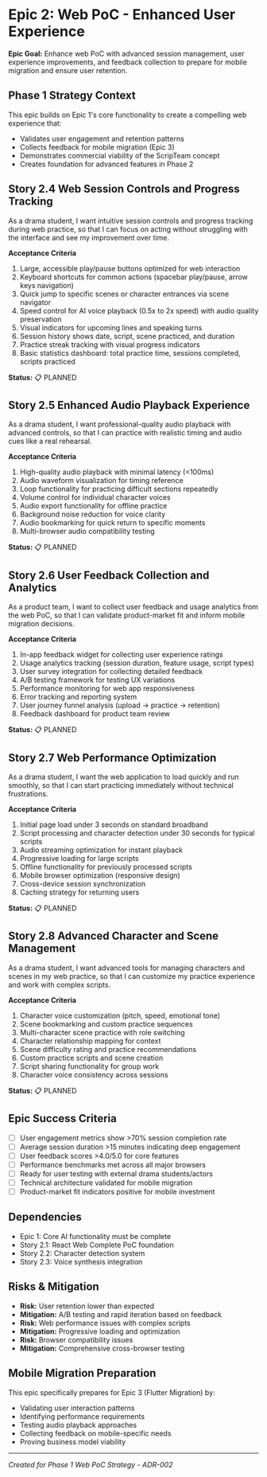 # Epic 2: Web PoC - Enhanced User Experience

**Epic Goal:** Enhance web PoC with advanced session management, user experience improvements, and feedback collection to prepare for mobile migration and ensure user retention.

## Phase 1 Strategy Context
This epic builds on Epic 1's core functionality to create a compelling web experience that:
- Validates user engagement and retention patterns
- Collects feedback for mobile migration (Epic 3)
- Demonstrates commercial viability of the ScripTeam concept
- Creates foundation for advanced features in Phase 2

## Story 2.4 Web Session Controls and Progress Tracking
As a drama student,
I want intuitive session controls and progress tracking during web practice,
so that I can focus on acting without struggling with the interface and see my improvement over time.

**Acceptance Criteria**
1. Large, accessible play/pause buttons optimized for web interaction
2. Keyboard shortcuts for common actions (spacebar play/pause, arrow keys navigation)
3. Quick jump to specific scenes or character entrances via scene navigator
4. Speed control for AI voice playback (0.5x to 2x speed) with audio quality preservation
5. Visual indicators for upcoming lines and speaking turns
6. Session history shows date, script, scene practiced, and duration
7. Practice streak tracking with visual progress indicators
8. Basic statistics dashboard: total practice time, sessions completed, scripts practiced

**Status:** 📋 PLANNED

## Story 2.5 Enhanced Audio Playback Experience
As a drama student,
I want professional-quality audio playback with advanced controls,
so that I can practice with realistic timing and audio cues like a real rehearsal.

**Acceptance Criteria**
1. High-quality audio playback with minimal latency (<100ms)
2. Audio waveform visualization for timing reference
3. Loop functionality for practicing difficult sections repeatedly
4. Volume control for individual character voices
5. Audio export functionality for offline practice
6. Background noise reduction for voice clarity
7. Audio bookmarking for quick return to specific moments
8. Multi-browser audio compatibility testing

**Status:** 📋 PLANNED

## Story 2.6 User Feedback Collection and Analytics
As a product team,
I want to collect user feedback and usage analytics from the web PoC,
so that I can validate product-market fit and inform mobile migration decisions.

**Acceptance Criteria**
1. In-app feedback widget for collecting user experience ratings
2. Usage analytics tracking (session duration, feature usage, script types)
3. User survey integration for collecting detailed feedback
4. A/B testing framework for testing UX variations
5. Performance monitoring for web app responsiveness
6. Error tracking and reporting system
7. User journey funnel analysis (upload → practice → retention)
8. Feedback dashboard for product team review

**Status:** 📋 PLANNED

## Story 2.7 Web Performance Optimization
As a drama student,
I want the web application to load quickly and run smoothly,
so that I can start practicing immediately without technical frustrations.

**Acceptance Criteria**
1. Initial page load under 3 seconds on standard broadband
2. Script processing and character detection under 30 seconds for typical scripts
3. Audio streaming optimization for instant playback
4. Progressive loading for large scripts
5. Offline functionality for previously processed scripts
6. Mobile browser optimization (responsive design)
7. Cross-device session synchronization
8. Caching strategy for returning users

**Status:** 📋 PLANNED

## Story 2.8 Advanced Character and Scene Management
As a drama student,
I want advanced tools for managing characters and scenes in my web practice,
so that I can customize my practice experience and work with complex scripts.

**Acceptance Criteria**
1. Character voice customization (pitch, speed, emotional tone)
2. Scene bookmarking and custom practice sequences
3. Multi-character scene practice with role switching
4. Character relationship mapping for context
5. Scene difficulty rating and practice recommendations
6. Custom practice scripts and scene creation
7. Script sharing functionality for group work
8. Character voice consistency across sessions

**Status:** 📋 PLANNED

## Epic Success Criteria
- [ ] User engagement metrics show >70% session completion rate
- [ ] Average session duration >15 minutes indicating deep engagement
- [ ] User feedback scores >4.0/5.0 for core features
- [ ] Performance benchmarks met across all major browsers
- [ ] Ready for user testing with external drama students/actors
- [ ] Technical architecture validated for mobile migration
- [ ] Product-market fit indicators positive for mobile investment

## Dependencies
- Epic 1: Core AI functionality must be complete
- Story 2.1: React Web Complete PoC foundation
- Story 2.2: Character detection system
- Story 2.3: Voice synthesis integration

## Risks & Mitigation
- **Risk:** User retention lower than expected
- **Mitigation:** A/B testing and rapid iteration based on feedback
- **Risk:** Web performance issues with complex scripts
- **Mitigation:** Progressive loading and optimization
- **Risk:** Browser compatibility issues
- **Mitigation:** Comprehensive cross-browser testing

## Mobile Migration Preparation
This epic specifically prepares for Epic 3 (Flutter Migration) by:
- Validating user interaction patterns
- Identifying performance requirements
- Testing audio playback approaches
- Collecting feedback on mobile-specific needs
- Proving business model viability

---
*Created for Phase 1 Web PoC Strategy - ADR-002*